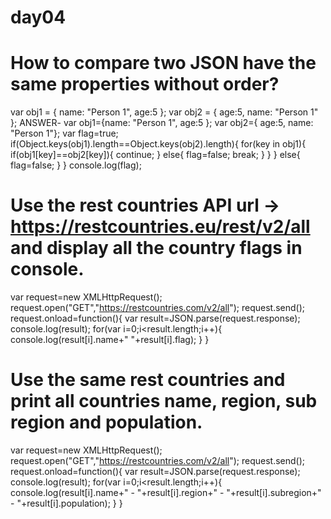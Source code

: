 # day04
# How to compare two JSON have the same properties without order?

var obj1 = { name: "Person 1", age:5 };
var obj2 = { age:5, name: "Person 1" };
ANSWER- var obj1={name: "Person 1", age:5 };
 var obj2={ age:5, name: "Person 1"};
 var flag=true;
 if(Object.keys(obj1).length==Object.keys(obj2).length){
  for(key in obj1){
    if(obj1[key]==obj2[key]){
      continue;
    }
    else{
      flag=false;
      break;
    }
  }
 }
 else{
  flag=false;
 }
}
console.log(flag);


# Use the rest countries API url -> https://restcountries.eu/rest/v2/all and display all the country flags in console.

var request=new XMLHttpRequest();
request.open("GET","https://restcountries.com/v2/all");
request.send();
request.onload=function(){
  var result=JSON.parse(request.response);
  console.log(result);
  for(var i=0;i<result.length;i++){
    console.log(result[i].name+" "+result[i].flag);
  }
}

# Use the same rest countries and print all countries name, region, sub region and population.

var request=new XMLHttpRequest();
request.open("GET","https://restcountries.com/v2/all");
request.send();
request.onload=function(){
  var result=JSON.parse(request.response);
  console.log(result);
  for(var i=0;i<result.length;i++){
    console.log(result[i].name+" - "+result[i].region+" - "+result[i].subregion+" - "+result[i].population);
  }
}
